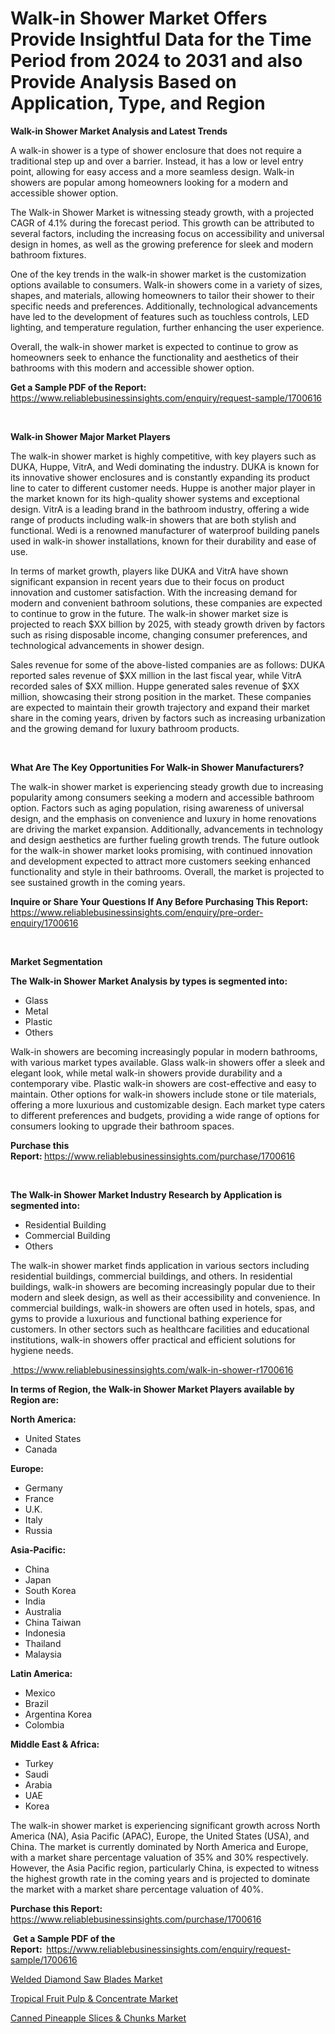<p><h1>Walk-in Shower Market Offers Provide Insightful Data for the Time Period from 2024 to 2031 and also Provide Analysis Based on Application, Type, and Region</h1></p><p><strong>Walk-in Shower Market Analysis and Latest Trends</strong></p>
<p><p>A walk-in shower is a type of shower enclosure that does not require a traditional step up and over a barrier. Instead, it has a low or level entry point, allowing for easy access and a more seamless design. Walk-in showers are popular among homeowners looking for a modern and accessible shower option.</p><p>The Walk-in Shower Market is witnessing steady growth, with a projected CAGR of 4.1% during the forecast period. This growth can be attributed to several factors, including the increasing focus on accessibility and universal design in homes, as well as the growing preference for sleek and modern bathroom fixtures.</p><p>One of the key trends in the walk-in shower market is the customization options available to consumers. Walk-in showers come in a variety of sizes, shapes, and materials, allowing homeowners to tailor their shower to their specific needs and preferences. Additionally, technological advancements have led to the development of features such as touchless controls, LED lighting, and temperature regulation, further enhancing the user experience.</p><p>Overall, the walk-in shower market is expected to continue to grow as homeowners seek to enhance the functionality and aesthetics of their bathrooms with this modern and accessible shower option.</p></p>
<p><strong>Get a Sample PDF of the Report:&nbsp;</strong> <a href="https://www.reliablebusinessinsights.com/enquiry/request-sample/1700616">https://www.reliablebusinessinsights.com/enquiry/request-sample/1700616</a></p>
<p>&nbsp;</p>
<p><strong>Walk-in Shower Major Market Players</strong></p>
<p><p>The walk-in shower market is highly competitive, with key players such as DUKA, Huppe, VitrA, and Wedi dominating the industry. DUKA is known for its innovative shower enclosures and is constantly expanding its product line to cater to different customer needs. Huppe is another major player in the market known for its high-quality shower systems and exceptional design. VitrA is a leading brand in the bathroom industry, offering a wide range of products including walk-in showers that are both stylish and functional. Wedi is a renowned manufacturer of waterproof building panels used in walk-in shower installations, known for their durability and ease of use.</p><p>In terms of market growth, players like DUKA and VitrA have shown significant expansion in recent years due to their focus on product innovation and customer satisfaction. With the increasing demand for modern and convenient bathroom solutions, these companies are expected to continue to grow in the future. The walk-in shower market size is projected to reach $XX billion by 2025, with steady growth driven by factors such as rising disposable income, changing consumer preferences, and technological advancements in shower design.</p><p>Sales revenue for some of the above-listed companies are as follows: DUKA reported sales revenue of $XX million in the last fiscal year, while VitrA recorded sales of $XX million. Huppe generated sales revenue of $XX million, showcasing their strong position in the market. These companies are expected to maintain their growth trajectory and expand their market share in the coming years, driven by factors such as increasing urbanization and the growing demand for luxury bathroom products.</p></p>
<p>&nbsp;</p>
<p><strong>What Are The Key Opportunities For Walk-in Shower Manufacturers?</strong></p>
<p><p>The walk-in shower market is experiencing steady growth due to increasing popularity among consumers seeking a modern and accessible bathroom option. Factors such as aging population, rising awareness of universal design, and the emphasis on convenience and luxury in home renovations are driving the market expansion. Additionally, advancements in technology and design aesthetics are further fueling growth trends. The future outlook for the walk-in shower market looks promising, with continued innovation and development expected to attract more customers seeking enhanced functionality and style in their bathrooms. Overall, the market is projected to see sustained growth in the coming years.</p></p>
<p><strong>Inquire or Share Your Questions If Any Before Purchasing This Report:</strong> <a href="https://www.reliablebusinessinsights.com/enquiry/pre-order-enquiry/1700616">https://www.reliablebusinessinsights.com/enquiry/pre-order-enquiry/1700616</a></p>
<p>&nbsp;</p>
<p><strong>Market Segmentation</strong></p>
<p><strong>The Walk-in Shower Market Analysis by types is segmented into:</strong></p>
<p><ul><li>Glass</li><li>Metal</li><li>Plastic</li><li>Others</li></ul></p>
<p><p>Walk-in showers are becoming increasingly popular in modern bathrooms, with various market types available. Glass walk-in showers offer a sleek and elegant look, while metal walk-in showers provide durability and a contemporary vibe. Plastic walk-in showers are cost-effective and easy to maintain. Other options for walk-in showers include stone or tile materials, offering a more luxurious and customizable design. Each market type caters to different preferences and budgets, providing a wide range of options for consumers looking to upgrade their bathroom spaces.</p></p>
<p><strong>Purchase this Report:&nbsp;</strong><a href="https://www.reliablebusinessinsights.com/purchase/1700616">https://www.reliablebusinessinsights.com/purchase/1700616</a></p>
<p>&nbsp;</p>
<p><strong>The Walk-in Shower Market Industry Research by Application is segmented into:</strong></p>
<p><ul><li>Residential Building</li><li>Commercial Building</li><li>Others</li></ul></p>
<p><p>The walk-in shower market finds application in various sectors including residential buildings, commercial buildings, and others. In residential buildings, walk-in showers are becoming increasingly popular due to their modern and sleek design, as well as their accessibility and convenience. In commercial buildings, walk-in showers are often used in hotels, spas, and gyms to provide a luxurious and functional bathing experience for customers. In other sectors such as healthcare facilities and educational institutions, walk-in showers offer practical and efficient solutions for hygiene needs.</p></p>
<p><a href="https://www.reliablebusinessinsights.com/walk-in-shower-r1700616">&nbsp;https://www.reliablebusinessinsights.com/walk-in-shower-r1700616</a></p>
<p><strong>In terms of Region, the Walk-in Shower Market Players available by Region are:</strong></p>
<p>
    <p> <strong> North America: </strong>
        <ul>
            <li>United States</li>
            <li>Canada</li>
        </ul>
        </p> 
    <p> <strong> Europe: </strong>
        <ul>
            <li>Germany</li>
            <li>France</li>
            <li>U.K.</li>
            <li>Italy</li>
            <li>Russia</li>
        </ul>
        </p> 
    <p> <strong> Asia-Pacific: </strong>
        <ul>
            <li>China</li>
            <li>Japan</li>
            <li>South Korea</li>
            <li>India</li>
            <li>Australia</li>
            <li>China Taiwan</li>
            <li>Indonesia</li>
            <li>Thailand</li>
            <li>Malaysia</li>
        </ul>
        </p> 
    <p> <strong> Latin America: </strong>
        <ul>
            <li>Mexico</li>
            <li>Brazil</li>
            <li>Argentina Korea</li>
            <li>Colombia</li>
        </ul>
        </p> 
    <p> <strong> Middle East & Africa: </strong>
        <ul>
            <li>Turkey</li>
            <li>Saudi</li>
            <li>Arabia</li>
            <li>UAE</li>
            <li>Korea</li>
        </ul>
    </p>
    </p>
<p><p>The walk-in shower market is experiencing significant growth across North America (NA), Asia Pacific (APAC), Europe, the United States (USA), and China. The market is currently dominated by North America and Europe, with a market share percentage valuation of 35% and 30% respectively. However, the Asia Pacific region, particularly China, is expected to witness the highest growth rate in the coming years and is projected to dominate the market with a market share percentage valuation of 40%.</p></p>
<p><strong>Purchase this Report: </strong><a href="https://www.reliablebusinessinsights.com/purchase/1700616">https://www.reliablebusinessinsights.com/purchase/1700616</a></p>
<p>&nbsp;<strong>Get a Sample PDF of the Report:&nbsp;&nbsp;</strong><a href="https://www.reliablebusinessinsights.com/enquiry/request-sample/1700616">https://www.reliablebusinessinsights.com/enquiry/request-sample/1700616</a></p>
<p><strong></strong></p>
<p><p><a href="https://github.com/trackie2000/Market-Research-Report-List-1/blob/main/welded-diamond-saw-blades-market.md">Welded Diamond Saw Blades Market</a></p><p><a href="https://github.com/tyleolden34345/Market-Research-Report-List-1/blob/main/tropical-fruit-pulp-concentrate-market.md">Tropical Fruit Pulp & Concentrate Market</a></p><p><a href="https://github.com/ferandochandle/Market-Research-Report-List-1/blob/main/canned-pineapple-slices-chunks-market.md">Canned Pineapple Slices & Chunks Market</a></p></p>